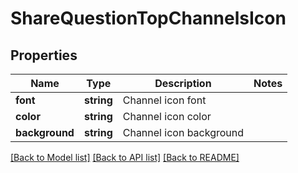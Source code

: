 # ShareQuestionTopChannelsIcon

## Properties
Name | Type | Description | Notes
------------ | ------------- | ------------- | -------------
**font** | **string** | Channel icon font | 
**color** | **string** | Channel icon color | 
**background** | **string** | Channel icon background | 

[[Back to Model list]](../README.md#documentation-for-models) [[Back to API list]](../README.md#documentation-for-api-endpoints) [[Back to README]](../README.md)


